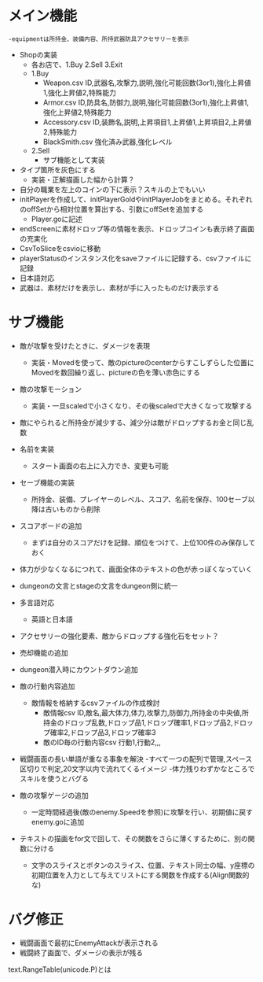 # メイン機能
<!-- - 所持金を追加、画面左上に表示
  - 実装・topLeftPosで位置を指定しテキストを表示、敵を倒すとランダムで増える -->
<!-- - スキルの横に体力バーを表示
  - 敵の攻撃を受けると減る -->
<!-- - 敵の攻撃による死亡判定の追加、お金をおとす機能はサブ機能とする -->
<!-- - StartScreenのあとにGoToScreenを設置
  - 1.dungeon(stage) 2.town 3.equipment 4.Job 5.save 6.exit -->
    -equipmentは所持金、装備内容、所持武器防具アクセサリーを表示
<!-- - TownScreenの実装
  - 1.WeaponShop 2.ArmorShop 3.AccessoryShop 4.BlackSmith 5.Equipment 6.Exit -->
- Shopの実装
  - 各お店で、1.Buy 2.Sell 3.Exit
  - 1.Buy
    - Weapon.csv ID,武器名,攻撃力,説明,強化可能回数(3or1),強化上昇値1,強化上昇値2,特殊能力
    - Armor.csv ID,防具名,防御力,説明,強化可能回数(3or1),強化上昇値1,強化上昇値2,特殊能力
    - Accessory.csv ID,装飾名,説明,上昇項目1,上昇値1,上昇項目2,上昇値2,特殊能力
    - BlackSmith.csv 強化済み武器,強化レベル
  - 2.Sell
    - サブ機能として実装
- タイプ箇所を灰色にする
  - 実装・正解描画した幅から計算？
- 自分の職業を左上のコインの下に表示？スキルの上でもいい
- initPlayerを作成して、initPlayerGoldやinitPlayerJobをまとめる。それぞれのoffSetから相対位置を算出する、引数にoffSetを追加する
  - Player.goに記述
- endScreenに素材ドロップ等の情報を表示、ドロップコインも表示終了画面の充実化
- CsvToSliceをcsvioに移動
- playerStatusのインスタンス化をsaveファイルに記録する、csvファイルに記録
- 日本語対応
- 武器は、素材だけを表示し、素材が手に入ったものだけ表示する


# サブ機能
- 敵が攻撃を受けたときに、ダメージを表現
  - 実装・Movedを使って、敵のpictureのcenterからすこしずらした位置にMovedを数回繰り返し、pictureの色を薄い赤色にする
- 敵の攻撃モーション
  - 実装・一旦scaledで小さくなり、その後scaledで大きくなって攻撃する
- 敵にやられると所持金が減少する、減少分は敵がドロップするお金と同じ乱数
- 名前を実装
  - スタート画面の右上に入力でき、変更も可能

- セーブ機能の実装
  - 所持金、装備、プレイヤーのレベル、スコア、名前を保存、100セーブ以降は古いものから削除
- スコアボードの追加
  - まずは自分のスコアだけを記録、順位をつけて、上位100件のみ保存しておく

- 体力が少なくなるにつれて、画面全体のテキストの色が赤っぽくなっていく
- dungeonの文言とstageの文言をdungeon側に統一
- 多言語対応
  - 英語と日本語
- アクセサリーの強化要素、敵からドロップする強化石をセット？
- 売却機能の追加
- dungeon潜入時にカウントダウン追加
- 敵の行動内容追加
  - 敵情報を格納するcsvファイルの作成検討
    - 敵情報csv ID,敵名,最大体力,体力,攻撃力,防御力,所持金の中央値,所持金のドロップ乱数,ドロップ品1,ドロップ確率1,ドロップ品2,ドロップ確率2,ドロップ品3,ドロップ確率3
    - 敵のID毎の行動内容csv 行動1,行動2,,,
- 戦闘画面の長い単語が重なる事象を解決
  -すべて一つの配列で管理,スペース区切りで判定,20文字以内で流れてくるイメージ
-体力残りわずかなところでスキルを使うとバグる
- 敵の攻撃ゲージの追加
  - 一定時間経過後(敵のenemy.Speedを参照)に攻撃を行い、初期値に戻す　enemy.goに追加
- テキストの描画をfor文で回して、その関数をさらに薄くするために、別の関数に分ける
  - 文字のスライスとボタンのスライス、位置、テキスト同士の幅、y座標の初期位置を入力として与えてリストにする関数を作成する(Align関数的な)

# バグ修正
- 戦闘画面で最初にEnemyAttackが表示される
- 戦闘終了画面で、ダメージの表示が残る

text.RangeTable(unicode.P)とは